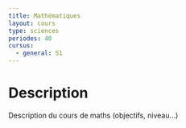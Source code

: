 ```yaml
---
title: Mathématiques
layout: cours
type: sciences
periodes: 40
cursus:
  - general: S1
---
```


# Description

Description du cours de maths (objectifs, niveau...)

